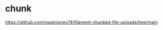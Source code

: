 # chunk

<!-- Contenuto migrato da _docs/chunk.txt -->

https://github.com/owainjones74/filament-chunked-file-uploads/tree/main
